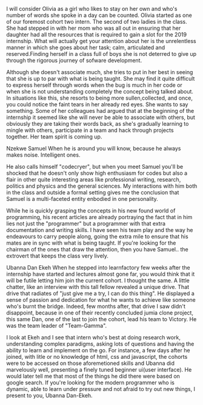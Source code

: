 I will consider Olivia as a girl who likes to stay on her own and who's number of words she spoke in a day can be counted. Olivia started as one of our foremost cohort two intern. The second of two ladies in the class. She had stepped in with her mom who was all out in ensuring that her daughter had all the resources that is required to gain a slot for the 2019 internship. What will actually get your attention about her is the unrelentless manner in which she goes about her task; calm, articulated and reserved.Finding herself in a class full of boys she is not deterred to give up through the rigorous journey of sofware development.

Although she doesn't associate much, she tries to put in her best in seeing that she is up to par with what is being taught. She may find it quite difficult to express herself through words when the bug is much in her code or when she is not understanding completely the concept being talked about. In situations like this, she resorts to being more sullen,collected, and once, you could notice the faint tears in her already red eyes. She wants to say something.
Some of her colleagues had argued that at the beginning of the internship it seemed like she will never be able to associate with others, but obviously they are taking their words back, as she's gradually learning to mingle with others, participate in a team and hack through projects together. Her team spirit is coming up.

Nzekwe Samuel
When he is around you will know, because he always makes noise. Intelligent ones.

He also calls himself "codecryer", but when you meet Samuel you'll be shocked that he doesn't only show high enthusiasm for codes but also a flair in other quite interesting areas like professional writing, research, politics and physics and the general sciences. My interactions with him both in the class and outside a formal setting gives me the conclusion that Samuel is a multi-faceted entity enbodied in one personality.

While he is quickly grasping the concepts in his new found world of programming, his recent articles are already portraying the fact that in him lies not just the "programmer" but a programmer with that extra documentation and writing skills. I have seen his team play and the way he endeavours to carry people along, going the extra mile to ensure that his mates are in sync with what is being taught.
If you're looking for the chairman of the ones that draw the attention, then you have Samuel.. the extrovert that keeps the class very lively.

Ubanna Dan Ekeh
When he stepped into learnfactory few weeks after the internship have started and lectures almost gone far, you would think that it will be futile letting him join the current cohort. I thought the same. A little chatter, like an interview with this tall fellow revealed a unique drive. That drive that radiates of "just give me a try, I can do this thing". He displayed a sense of passion and dedication for what he wants to achieve like someone who's burnt the bridge. Indeed, few months after, that drive I saw didn't disappoint, because in one of their recently concluded jumia clone project, this same Dan, one of the last to join the cohort, lead his team to Victory. He was the team leader of "Team-Gamma".

I look at Ekeh and I see that intern who's best at doing research work, understanding complex paradigms, asking lots of questions and having the ability to learn and implement on the go. For instance, a few days after he joined, with litle or no knowledge of html, css and javascript, the cohorts were to be accessed on those aforemetioned skills and Ubanna did marvelously well, presenting a finely tuned beginner ui(user interface). He would later tell me that most of the things he did there were based on google search. If you're looking for the modern programmer who is dynamic, able to learn under pressure and not afraid to try out new things, I present to you, Ubanna Dan-Ekeh.
